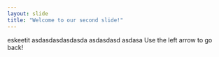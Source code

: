```yaml
---
layout: slide
title: "Welcome to our second slide!"
---
```

eskeetit
asdasdasdasdasda
asdasdasd
asdasa
Use the left arrow to go back!

